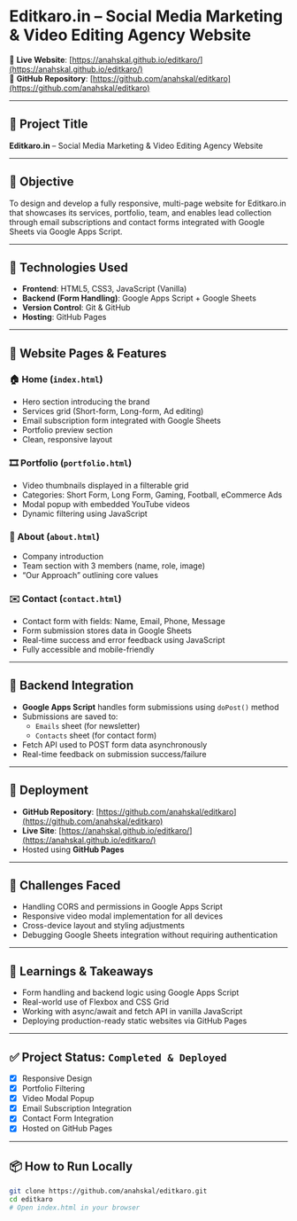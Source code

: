 # Editkaro.in – Social Media Marketing & Video Editing Agency Website

🔗 **Live Website**: [https://anahskal.github.io/editkaro/](https://anahskal.github.io/editkaro/)  
📁 **GitHub Repository**: [https://github.com/anahskal/editkaro](https://github.com/anahskal/editkaro)

---

## 🔹 Project Title

**Editkaro.in** – Social Media Marketing & Video Editing Agency Website

---

## 🔹 Objective

To design and develop a fully responsive, multi-page website for Editkaro.in that showcases its services, portfolio, team, and enables lead collection through email subscriptions and contact forms integrated with Google Sheets via Google Apps Script.

---

## 🔹 Technologies Used

- **Frontend**: HTML5, CSS3, JavaScript (Vanilla)
- **Backend (Form Handling)**: Google Apps Script + Google Sheets
- **Version Control**: Git & GitHub
- **Hosting**: GitHub Pages

---

## 🔹 Website Pages & Features

### 🏠 Home (`index.html`)
- Hero section introducing the brand
- Services grid (Short-form, Long-form, Ad editing)
- Email subscription form integrated with Google Sheets
- Portfolio preview section
- Clean, responsive layout

### 🎞️ Portfolio (`portfolio.html`)
- Video thumbnails displayed in a filterable grid
- Categories: Short Form, Long Form, Gaming, Football, eCommerce Ads
- Modal popup with embedded YouTube videos
- Dynamic filtering using JavaScript

### 👥 About (`about.html`)
- Company introduction
- Team section with 3 members (name, role, image)
- “Our Approach” outlining core values

### ✉️ Contact (`contact.html`)
- Contact form with fields: Name, Email, Phone, Message
- Form submission stores data in Google Sheets
- Real-time success and error feedback using JavaScript
- Fully accessible and mobile-friendly

---

## 🔹 Backend Integration

- **Google Apps Script** handles form submissions using `doPost()` method
- Submissions are saved to:
  - `Emails` sheet (for newsletter)
  - `Contacts` sheet (for contact form)
- Fetch API used to POST form data asynchronously
- Real-time feedback on submission success/failure

---

## 🔹 Deployment

- **GitHub Repository**: [https://github.com/anahskal/editkaro](https://github.com/anahskal/editkaro)
- **Live Site**: [https://anahskal.github.io/editkaro/](https://anahskal.github.io/editkaro/)
- Hosted using **GitHub Pages**

---

## 🔹 Challenges Faced

- Handling CORS and permissions in Google Apps Script
- Responsive video modal implementation for all devices
- Cross-device layout and styling adjustments
- Debugging Google Sheets integration without requiring authentication

---

## 🔹 Learnings & Takeaways

- Form handling and backend logic using Google Apps Script
- Real-world use of Flexbox and CSS Grid
- Working with async/await and fetch API in vanilla JavaScript
- Deploying production-ready static websites via GitHub Pages

---

## ✅ Project Status: `Completed & Deployed`

- [x] Responsive Design
- [x] Portfolio Filtering
- [x] Video Modal Popup
- [x] Email Subscription Integration
- [x] Contact Form Integration
- [x] Hosted on GitHub Pages

---

## 📦 How to Run Locally

```bash
git clone https://github.com/anahskal/editkaro.git
cd editkaro
# Open index.html in your browser
